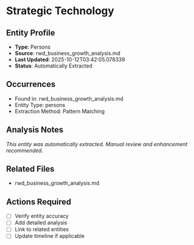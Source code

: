 # Strategic Technology

## Entity Profile
- **Type**: Persons
- **Source**: rwd_business_growth_analysis.md
- **Last Updated**: 2025-10-12T03:42:05.078339
- **Status**: Automatically Extracted

## Occurrences
- Found in: rwd_business_growth_analysis.md
- Entity Type: persons
- Extraction Method: Pattern Matching

## Analysis Notes
*This entity was automatically extracted. Manual review and enhancement recommended.*

## Related Files
- rwd_business_growth_analysis.md

## Actions Required
- [ ] Verify entity accuracy
- [ ] Add detailed analysis
- [ ] Link to related entities
- [ ] Update timeline if applicable

